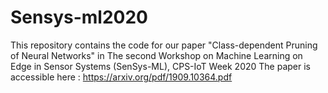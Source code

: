 # Sensys-ml2020
This repository contains the code for our paper "Class-dependent Pruning of Neural Networks" in The second Workshop on Machine Learning on Edge in Sensor Systems (SenSys-ML), CPS-IoT Week 2020
The paper is accessible here : https://arxiv.org/pdf/1909.10364.pdf


